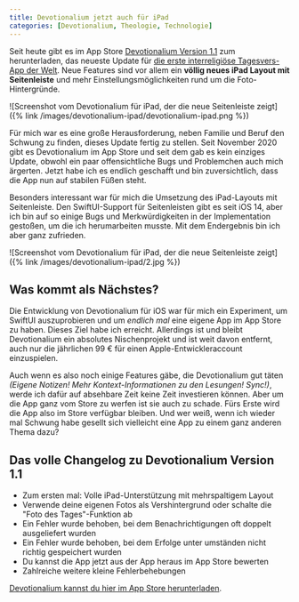 ```yaml
---
title: Devotionalium jetzt auch für iPad
categories: [Devotionalium, Theologie, Technologie]
---
```


Seit heute gibt es im App Store [Devotionalium Version 1.1](https://apps.apple.com/de/app/devotionalium/id1536263189) zum herunterladen, das neueste Update für [die erste interreligiöse Tagesvers-App der Welt](https://moehrenzahn.de/devotionalium-interreligioese-tageslosung/). Neue Features sind vor allem ein **völlig neues iPad Layout mit Seitenleiste** und mehr Einstellungsmöglichkeiten rund um die Foto-Hintergründe.

![Screenshot vom Devotionalium für iPad, der die neue Seitenleiste zeigt]({% link /images/devotionalium-ipad/devotionalium-ipad.png %})

Für mich war es eine große Herausforderung, neben Familie und Beruf den Schwung zu finden, dieses Update fertig zu stellen. Seit November 2020 gibt es Devotionalium im App Store und seit dem gab es kein einziges Update, obwohl ein paar offensichtliche Bugs und Problemchen auch mich ärgerten.
Jetzt habe ich es endlich geschafft und bin zuversichtlich, dass die App nun auf stabilen Füßen steht.

Besonders interessant war für mich die Umsetzung des iPad-Layouts mit Seitenleiste. Den SwiftUI-Support für Seitenleisten gibt es seit iOS 14, aber ich bin auf so einige Bugs und Merkwürdigkeiten in der Implementation gestoßen, um die ich herumarbeiten musste. Mit dem Endergebnis bin ich aber ganz zufrieden.

![Screenshot vom Devotionalium für iPad, der die neue Seitenleiste zeigt]({% link /images/devotionalium-ipad/2.jpg %})

## Was kommt als Nächstes?

Die Entwicklung von Devotionalium für iOS war für mich ein Experiment, um SwiftUI auszuprobieren und um *endlich mal* eine eigene App im App Store zu haben. 
Dieses Ziel habe ich erreicht.
Allerdings ist und bleibt Devotionalium ein absolutes Nischenprojekt und ist weit davon entfernt, auch nur die jährlichen 99 € für einen Apple-Entwickleraccount einzuspielen.

Auch wenn es also noch einige Features gäbe, die Devotionalium gut täten *(Eigene Notizen! Mehr Kontext-Informationen zu den Lesungen! Sync!)*, werde ich dafür auf absehbare Zeit keine Zeit investieren können.
Aber um die App ganz vom Store zu werfen ist sie auch zu schade.
Fürs Erste wird die App also im Store verfügbar bleiben.
Und wer weiß, wenn ich wieder mal Schwung habe gesellt sich vielleicht eine App zu einem ganz anderen Thema dazu?

## Das volle Changelog zu Devotionalium Version 1.1 

- Zum ersten mal: Volle iPad-Unterstützung mit mehrspaltigem Layout
- Verwende deine eigenen Fotos als Vershintergrund oder schalte die "Foto des Tages"-Funktion ab
- Ein Fehler wurde behoben, bei dem Benachrichtigungen oft doppelt ausgeliefert wurden
- Ein Fehler wurde behoben, bei dem Erfolge unter umständen nicht richtig gespeichert wurden
- Du kannst die App jetzt aus der App heraus im App Store bewerten
- Zahlreiche weitere kleine Fehlerbehebungen

[Devotionalium kannst du hier im App Store herunterladen](https://apps.apple.com/de/app/devotionalium/id1536263189).